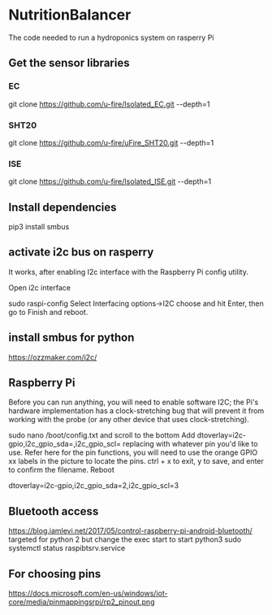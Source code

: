 # NutritionBalancer
The code needed to run a hydroponics system on rasperry Pi

## Get the sensor libraries
### EC
git clone https://github.com/u-fire/Isolated_EC.git --depth=1
### SHT20
git clone https://github.com/u-fire/uFire_SHT20.git --depth=1
### ISE
git clone https://github.com/u-fire/Isolated_ISE.git --depth=1


## Install dependencies
pip3 install smbus

## activate i2c bus on rasperry
It works, after enabling I2c interface with the Raspberry Pi config utility.

Open i2c interface

sudo raspi-config
Select Interfacing options->I2C choose and hit Enter, then go to Finish and reboot.


## install smbus for python
https://ozzmaker.com/i2c/

## Raspberry Pi
Before you can run anything, you will need to enable software I2C; the Pi's hardware implementation has a clock-stretching bug that will prevent it from working with the probe (or any other device that uses clock-stretching).

sudo nano /boot/config.txt and scroll to the bottom
Add dtoverlay=i2c-gpio,i2c_gpio_sda=<pin>,i2c_gpio_scl=<pin> replacing <pin> with whatever pin you'd like to use. Refer here for the pin functions, you will need to use the orange GPIO xx labels in the picture to locate the pins.
ctrl + x to exit, y to save, and enter to confirm the filename.
Reboot

dtoverlay=i2c-gpio,i2c_gpio_sda=2,i2c_gpio_scl=3

## Bluetooth access
https://blog.iamlevi.net/2017/05/control-raspberry-pi-android-bluetooth/
targeted for python 2 but change the exec start to start python3
sudo systemctl status raspibtsrv.service

## For choosing pins
https://docs.microsoft.com/en-us/windows/iot-core/media/pinmappingsrpi/rp2_pinout.png

